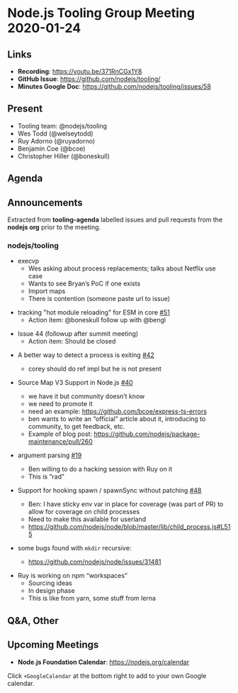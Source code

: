 # Node.js Tooling Group Meeting 2020-01-24

## Links

* **Recording**: https://youtu.be/371RnCGx1Y8
* **GitHub Issue**: https://github.com/nodejs/tooling/
* **Minutes Google Doc**: https://github.com/nodejs/tooling/issues/58

## Present

* Tooling team: @nodejs/tooling
* Wes Todd (@welseytodd)
* Ruy Adorno (@ruyadorno)
* Benjamin Coe (@bcoe)
* Christopher Hiller (@boneskull)

## Agenda

## Announcements
 
Extracted from **tooling-agenda** labelled issues and pull requests from the **nodejs org** prior to the meeting.

### nodejs/tooling

- execvp	
  - Wes asking about process replacements; talks about Netflix use case
  - Wants to see Bryan’s PoC if one exists
  - Import maps
  - There is contention (someone paste url to issue)

* tracking "hot module reloading" for ESM in core [#51](https://github.com/nodejs/tooling/issues/51)
  - Action item: @boneskull follow up with @bengl

- Issue 44 (followup after summit meeting)
  - Action item: Should be closed

* A better way to detect a process is exiting [#42](https://github.com/nodejs/tooling/issues/42)
  * corey should do ref impl but he is not present
* Source Map V3 Support in Node.js [#40](https://github.com/nodejs/tooling/issues/40)
  * we have it but community doesn’t know
  * we need to promote it
  * need an example: https://github.com/bcoe/express-ts-errors 
  * ben wants to write an “official” article about it, introducing to  community, to get feedback, etc.
  * Example of blog post: https://github.com/nodejs/package-maintenance/pull/260

* argument parsing [#19](https://github.com/nodejs/tooling/issues/19)
  - Ben willing to do a hacking session with Ruy on it
  - This is “rad”
* Support for hooking spawn / spawnSync without patching [#48](https://github.com/nodejs/tooling/issues/48)
  - Ben: I have sticky env var in place for coverage (was part of PR) to allow for coverage on child processes
  - Need to make this available for userland
  - https://github.com/nodejs/node/blob/master/lib/child_process.js#L515
* some bugs found with `mkdir` recursive: 
  * https://github.com/nodejs/node/issues/31481

- Ruy is working on npm “workspaces”
  - Sourcing ideas
  - In design phase
  - This is like from yarn, some stuff from lerna




## Q&A, Other

## Upcoming Meetings

* **Node.js Foundation Calendar**: https://nodejs.org/calendar

Click `+GoogleCalendar` at the bottom right to add to your own Google calendar.


